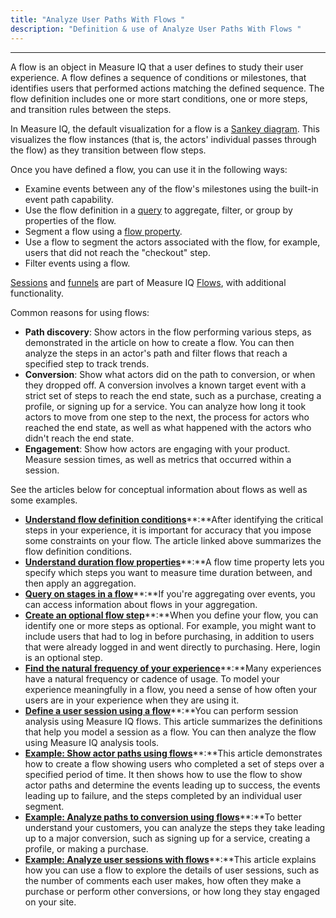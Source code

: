 ```yaml
---
title: "Analyze User Paths With Flows "
description: "Definition & use of Analyze User Paths With Flows "
---
```


---

A flow is an object in Measure IQ that a user defines to study their user experience. A flow defines a sequence of conditions or milestones, that identifies users that performed actions matching the defined sequence. The flow definition includes one or more start conditions, one or more steps, and transition rules between the steps.

In Measure IQ, the default visualization for a flow is a [Sankey diagram](../../../../../measure_iq/glossary/sankey-view-diagram). This visualizes the flow instances (that is, the actors' individual passes through the flow) as they transition between flow steps.

Once you have defined a flow, you can use it in the following ways:

- Examine events between any of the flow's milestones using the built-in event path capability.
- Use the flow definition in a [query](../../../../../measure_iq/glossary/query) to aggregate, filter, or group by properties of the flow.
- Segment a flow using a [flow property](../flow-property).
- Use a flow to segment the actors associated with the flow, for example, users that did not reach the "checkout" step.
- Filter events using a flow.

[Sessions](../../../../../measure_iq/glossary/session) and [funnels](../../../../../measure_iq/glossary/funnel) are part of Measure IQ [Flows](../flow), with additional functionality.

Common reasons for using flows:

- **Path discovery**: Show actors in the flow performing various steps, as demonstrated in the article on how to create a flow. You can then analyze the steps in an actor's path and filter flows that reach a specified step to track trends.
- **Conversion**: Show what actors did on the path to conversion, or when they dropped off. A conversion involves a known target event with a strict set of steps to reach the end state, such as a purchase, creating a profile, or signing up for a service. You can analyze how long it took actors to move from one step to the next, the process for actors who reached the end state, as well as what happened with the actors who didn't reach the end state.
- **Engagement**: Show how actors are engaging with your product. Measure session times, as well as metrics that occurred within a session.

See the articles below for conceptual information about flows as well as some examples.

- [**Understand flow definition conditions**](./understand-flow-definition-conditions)**:**After identifying the critical steps in your experience, it is important for accuracy that you impose some constraints on your flow. The article linked above summarizes the flow definition conditions.
- [**Understand duration flow properties**](./understand-duration-flow-properties)**:**A flow time property lets you specify which steps you want to measure time duration between, and then apply an aggregation.
- [**Query on stages in a flow**](./query-on-stages-in-a-flow)**:**If you're aggregating over events, you can access information about flows in your aggregation.
- [**Create an optional flow step**](./create-an-optional-flow-step)**:**When you define your flow, you can identify one or more steps as optional. For example, you might want to include users that had to log in before purchasing, in addition to users that were already logged in and went directly to purchasing. Here, login is an optional step.
- [**Find the natural frequency of your experience**](./find-a-natural-frequency-of-your-experience)**:**Many experiences have a natural frequency or cadence of usage. To model your experience meaningfully in a flow, you need a sense of how often your users are in your experience when they are using it.
- [**Define a user session using a flow**](./define-a-user-session-using-a-flow)**:**You can perform session analysis using Measure IQ flows. This article summarizes the definitions that help you model a session as a flow. You can then analyze the flow using Measure IQ analysis tools.
- [**Example: Show actor paths using flows**](./example-show-actor-paths-using-flows)**:**This article demonstrates how to create a flow showing users who completed a set of steps over a specified period of time. It then shows how to use the flow to show actor paths and determine the events leading up to success, the events leading up to failure, and the steps completed by an individual user segment.
- [**Example: Analyze paths to conversion using flows**](./example-analyze-paths-to-conversion-using-flows)**:**To better understand your customers, you can analyze the steps they take leading up to a major conversion, such as signing up for a service, creating a profile, or making a purchase.
- [**Example: Analyze user sessions with flows**](./example-analyze-user-sessions-with-flows)**:**This article explains how you can use a flow to explore the details of user sessions, such as the number of comments each user makes, how often they make a purchase or perform other conversions, or how long they stay engaged on your site.
